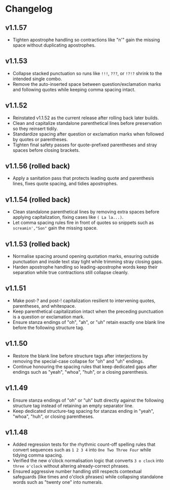 # Changelog

## v1.1.57
- Tighten apostrophe handling so contractions like "n'" gain the missing space without duplicating apostrophes.

## v1.1.53
- Collapse stacked punctuation so runs like `!!!`, `???`, or `!?!?` shrink to the intended single combo.
- Remove the auto-inserted space between question/exclamation marks and following quotes while keeping comma spacing intact.

## v1.1.52
- Reinstated v1.1.52 as the current release after rolling back later builds.
- Clean and capitalize standalone parenthetical lines before preservation so they reinsert tidily.
- Standardize spacing after question or exclamation marks when followed by quotes or parentheses.
- Tighten final safety passes for quote-prefixed parentheses and stray spaces before closing brackets.

## v1.1.56 (rolled back)
- Apply a sanitation pass that protects leading quote and parenthesis lines, fixes quote spacing, and tidies apostrophes.

## v1.1.54 (rolled back)
- Clean standalone parenthetical lines by removing extra spaces before applying capitalization, fixing cases like `( La la...)`.
- Let comma spacing rules fire in front of quotes so snippets such as `screamin',"Son"` gain the missing space.

## v1.1.53 (rolled back)
- Normalise spacing around opening quotation marks, ensuring outside punctuation and inside text stay tight while trimming stray closing gaps.
- Harden apostrophe handling so leading-apostrophe words keep their separation while true contractions still collapse cleanly.

## v1.1.51
- Make post-? and post-! capitalization resilient to intervening quotes, parentheses, and whitespace.
- Keep parenthetical capitalization intact when the preceding punctuation is a question or exclamation mark.
- Ensure stanza endings of "oh", "ah", or "uh" retain exactly one blank line before the following structure tag.

## v1.1.50
- Restore the blank line before structure tags after interjections by removing the special-case collapse for "oh" and "uh" endings.
- Continue honouring the spacing rules that keep dedicated gaps after endings such as "yeah", "whoa", "huh", or a closing parenthesis.

## v1.1.49
- Ensure stanza endings of "oh" or "uh" butt directly against the following structure tag instead of retaining an empty separator line.
- Keep dedicated structure-tag spacing for stanzas ending in "yeah", "whoa", "huh", or closing parentheses.

## v1.1.48
- Added regression tests for the rhythmic count-off spelling rules that convert sequences such as `1 2 3 4` into `One Two Three Four` while tidying comma spacing.
- Verified the new o'clock normalisation logic that converts `3 o clock` into `three o'clock` without altering already-correct phrases.
- Ensured aggressive number handling still respects contextual safeguards (like times and o'clock phrases) while collapsing standalone words such as "twenty one" into numerals.
